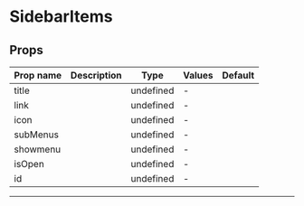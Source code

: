 # SidebarItems

## Props

| Prop name | Description | Type      | Values | Default |
| --------- | ----------- | --------- | ------ | ------- |
| title     |             | undefined | -      |         |
| link      |             | undefined | -      |         |
| icon      |             | undefined | -      |         |
| subMenus  |             | undefined | -      |         |
| showmenu  |             | undefined | -      |         |
| isOpen    |             | undefined | -      |         |
| id        |             | undefined | -      |         |

---

